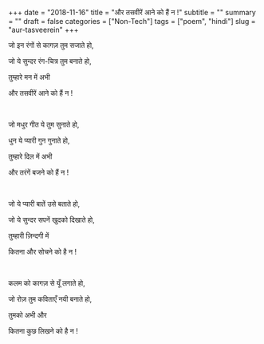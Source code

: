+++
date = "2018-11-16"
title = "और तसवीरें आने को हैं न !"
subtitle = ""
summary = ""
draft = false
categories = ["Non-Tech"]
tags = ["poem", "hindi"]
slug = "aur-tasveerein"
+++

जो इन रंगों से कागज़ तुम सजाते हो,

जो ये सुन्दर रंग-चित्र तुम बनाते हो,

तुम्हारे मन में अभी

और तसवीरें आने को हैं न !

<br>

जो मधुर गीत ये तुम सुनाते हो,

धुन ये प्यारी गुन गुनाते हो,

तुम्हारे दिल में अभी 

और तरंगें बजने को हैं न !

<br>

जो ये प्यारी बातें उसे बताते हो,

जो ये सुन्दर सपनें खुदको दिखाते हो,

तुम्हारी ज़िन्दगी में

कितना और सोचने को है न !

<br>

कलम को कागज़ से यूँ लगाते हो,

जो रोज़ तुम कविताएँ नयी बनाते हो,

तुमको अभी और

कितना कुछ लिखने को है न !
